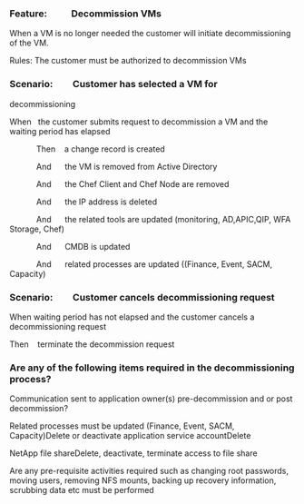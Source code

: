 ### Feature:           Decommission VMs

When a VM is
no longer needed the customer will initiate decommissioning of the VM.

Rules:  The customer must be authorized to decommission VMs

### Scenario:         Customer has selected a VM for
decommissioning

When   the customer submits
request to decommission a VM and the waiting period has elapsed

            Then    a
change record is created

            And      the
VM is removed from Active Directory

            And      the
Chef Client and Chef Node are removed

            And      the
IP address is deleted

            And      the
related tools are updated (monitoring, AD,APIC,QIP, WFA Storage, Chef)

            And      CMDB
is updated

            And      related
processes are updated ((Finance, Event, SACM, Capacity)


### Scenario:         Customer cancels decommissioning request

When waiting period has not elapsed and the customer cancels
a decommissioning request

Then    terminate the decommission request

### Are any of the following items required in the decommissioning process? 

Communication sent to application owner(s) pre-decommission and or post decommission?

Related processes must be updated (Finance, Event, SACM, Capacity)Delete
or deactivate application service accountDelete

NetApp file shareDelete, deactivate, terminate access to file share

Are any pre-requisite activities required such
as changing root passwords, moving users, removing NFS mounts, backing up
recovery information, scrubbing data etc must be performed
